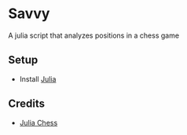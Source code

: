 # Savvy
A julia script that analyzes positions in a chess game

## Setup
* Install [Julia](https://julialang.org/downloads/)

## Credits
* [Julia Chess](https://github.com/romstad/Chess.jl)

